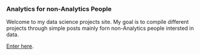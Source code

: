 ### Analytics for non-Analytics People
Welcome to my data science projects site. My goal is to compile different projects through simple posts mainly forn non-Analytics people intersted in data.

[Enter here](https://carordo.github.io/blog).
